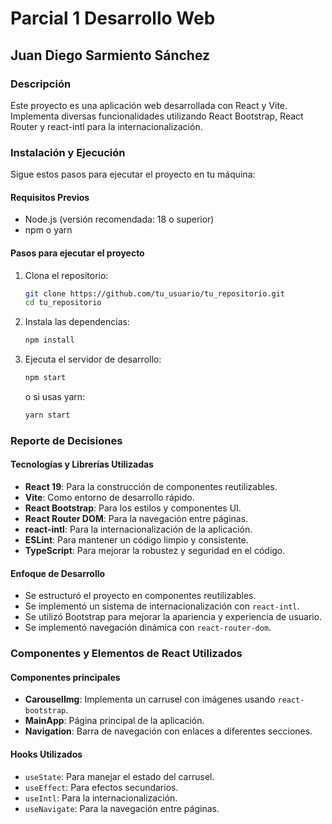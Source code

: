 # Parcial 1 Desarrollo Web 
## Juan Diego Sarmiento Sánchez
### Descripción
Este proyecto es una aplicación web desarrollada con React y Vite. Implementa diversas funcionalidades utilizando React Bootstrap, React Router y react-intl para la internacionalización.

### Instalación y Ejecución
Sigue estos pasos para ejecutar el proyecto en tu máquina:

#### Requisitos Previos
- Node.js (versión recomendada: 18 o superior)
- npm o yarn

#### Pasos para ejecutar el proyecto
1. Clona el repositorio:
   ```sh
   git clone https://github.com/tu_usuario/tu_repositorio.git
   cd tu_repositorio
   ```
2. Instala las dependencias:
   ```sh
   npm install
   ```
3. Ejecuta el servidor de desarrollo:
   ```sh
   npm start
   ```
   o si usas yarn:
   ```sh
   yarn start
   ```
### Reporte de Decisiones
#### Tecnologías y Librerías Utilizadas
- **React 19**: Para la construcción de componentes reutilizables.
- **Vite**: Como entorno de desarrollo rápido.
- **React Bootstrap**: Para los estilos y componentes UI.
- **React Router DOM**: Para la navegación entre páginas.
- **react-intl**: Para la internacionalización de la aplicación.
- **ESLint**: Para mantener un código limpio y consistente.
- **TypeScript**: Para mejorar la robustez y seguridad en el código.

#### Enfoque de Desarrollo
- Se estructuró el proyecto en componentes reutilizables.
- Se implementó un sistema de internacionalización con `react-intl`.
- Se utilizó Bootstrap para mejorar la apariencia y experiencia de usuario.
- Se implementó navegación dinámica con `react-router-dom`.

### Componentes y Elementos de React Utilizados
#### Componentes principales
- **CarouselImg**: Implementa un carrusel con imágenes usando `react-bootstrap`.
- **MainApp**: Página principal de la aplicación.
- **Navigation**: Barra de navegación con enlaces a diferentes secciones.

#### Hooks Utilizados
- `useState`: Para manejar el estado del carrusel.
- `useEffect`: Para efectos secundarios.
- `useIntl`: Para la internacionalización.
- `useNavigate`: Para la navegación entre páginas.
